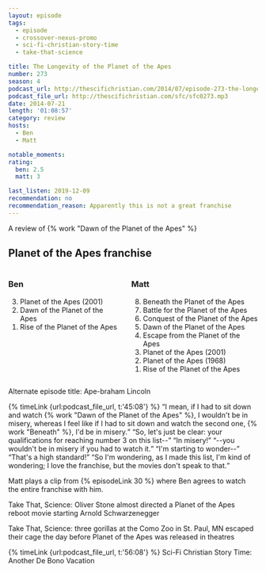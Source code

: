 ```yaml
---
layout: episode
tags:
  - episode
  - crossover-nexus-promo
  - sci-fi-christian-story-time
  - take-that-science

title: The Longevity of the Planet of the Apes
number: 273
season: 4
podcast_url: http://thescifichristian.com/2014/07/episode-273-the-longevity-of-the-planet-of-the-apes/
podcast_file_url: http://thescifichristian.com/sfc/sfc0273.mp3
date: 2014-07-21
length: '01:08:57'
category: review
hosts:
  - Ben
  - Matt

notable_moments: 
rating:
  ben: 2.5
  matt: 3

last_listen: 2019-12-09
recommendation: no
recommendation_reason: Apparently this is not a great franchise
---
```

A review of {% work "Dawn of the Planet of the Apes" %}

<div class="top-five">
  <h2 class="has-text-centered">Planet of the Apes franchise</h2>
  <div class="columns">
    <div class="column ben">
      <h3>Ben</h3>
      <ol reversed>
        <li>Planet of the Apes (2001) 
        <li>Dawn of the Planet of the Apes
        <li>Rise of the Planet of the Apes
      </ol>
    </div>
    <div class="column matt">
      <h3>Matt</h3>
      <ol reversed>
        <li>Beneath the Planet of the Apes
        <li>Battle for the Planet of the Apes
        <li>Conquest of the Planet of the Apes
        <li>Dawn of the Planet of the Apes 
        <li>Escape from the Planet of the Apes 
        <li>Planet of the Apes (2001) 
        <li>Planet of the Apes (1968)
        <li>Rise of the Planet of the Apes 
      </ol>
    </div>
  </div>
</div>

Alternate episode title: Ape-braham Lincoln

<div class="quote">
  {% timeLink {url:podcast_file_url, t:'45:08'} %}
  <span class="quote-context is-size-6"></span>
  <q class="matt">I mean, if I had to sit down and watch {% work "Dawn of the Planet of the Apes" %}, I wouldn't be in misery, whereas I feel like if I had to sit down and watch the second one, {% work "Beneath" %}, I'd be in misery.</q>
  <q class="ben">So, let's just be clear: your qualifications for reaching number 3 on this list--</q>
  <q class="matt">In misery!</q>
  <q class="ben">--you wouldn't be in misery if you had to watch it.</q>
  <q class="matt">I'm starting to wonder--</q>
  <q class="ben">That's a high standard!</q>
  <q class="matt">So I'm wondering, as I made this list, I'm kind of wondering; I love the franchise, but the movies don't speak to that.</q>
</div>

Matt plays a clip from {% episodeLink 30 %} where Ben agrees to watch the entire franchise with him.

Take That, Science: Oliver Stone almost directed a Planet of the Apes reboot movie starting Arnold Schwarzenegger 

Take That, Science: three gorillas at the Como Zoo in St. Paul, MN escaped their cage the day before Planet of the Apes was released in theatres

{% timeLink {url:podcast_file_url, t:'56:08'} %} Sci-Fi Christian Story Time: Another De Bono Vacation